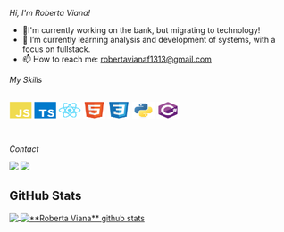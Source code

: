*Hi, I'm Roberta Viana!*

- 🔭I'm currently working on the bank, but migrating to technology! 
- 🌱 I’m currently learning analysis and development of systems, with a focus on fullstack.
- 📫 How to reach me: robertavianaf1313@gmail.com


*My Skills*
<div style="display: inline_block"><br>
  <img align="center" alt="Ro-Js" height="30" width="40" src="https://raw.githubusercontent.com/devicons/devicon/master/icons/javascript/javascript-plain.svg">
  <img align="center" alt="Ro-Ts" height="30" width="40" src="https://raw.githubusercontent.com/devicons/devicon/master/icons/typescript/typescript-plain.svg">
  <img align="center" alt="Ro-React" height="30" width="40" src="https://raw.githubusercontent.com/devicons/devicon/master/icons/react/react-original.svg">
  <img align="center" alt="Ro-HTML" height="30" width="40" src="https://raw.githubusercontent.com/devicons/devicon/master/icons/html5/html5-original.svg">
  <img align="center" alt="Ro-CSS" height="30" width="40" src="https://raw.githubusercontent.com/devicons/devicon/master/icons/css3/css3-original.svg">
  <img align="center" alt="Ro-Python" height="30" width="40" src="https://raw.githubusercontent.com/devicons/devicon/master/icons/python/python-original.svg">
  <img align="center" alt="Ro-Csharp" height="30" width="40" src="https://raw.githubusercontent.com/devicons/devicon/master/icons/csharp/csharp-original.svg">
</div> </br>

##
*Contact*
<div> 
 
  <a href = "mailto:robertavianaf1313@gmail.com"><img src="https://img.shields.io/badge/-Gmail-%23333?style=for-the-badge&logo=gmail&logoColor=white" target="_blank"></a>
  <a href="https://www.linkedin.com/in/roberta-viana-a56191212/" target="_blank"><img src="https://img.shields.io/badge/-LinkedIn-%230077B5?style=for-the-badge&logo=linkedin&logoColor=white" target="_blank"></a> 
  
</div>

## **GitHub Stats**
<a href="https://github.com/RobertaVianaF">
  <img align="center" src="https://github-readme-stats.vercel.app/api/top-langs/?username=RobertaVianaF&theme=tokyonight&hide_langs_below=1" />
</a>
<a href="https://github.com/alinesantiago">
 <img align="center" src="https://github-readme-stats.vercel.app/api?username=RobertaVianaF&show_icons=true&theme=tokyonight" alt="**Roberta Viana** github stats"/>
</a>



